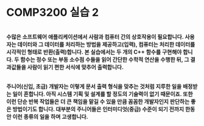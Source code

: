 # COMP3200 실습 2

<br>

<b>
수많은 소프트웨어 애플리케이션에서 사람과 컴퓨터 간의 상호작용이 필요합니다. 사용자는 데이터와 그 데이터를 처리하는 방법을 제공하고(입력), 컴퓨터는 처리한 데이터를 시각적인 형태로 반환(출력)합니다. 본 실습에서는 두 개의 C++ 함수를 구현해야 합니다. 두 함수는 정수 또는 부동 소수점 수들을 읽어 간단한 수학적 연산을 수행한 뒤, 그 결과값들을 사람이 읽기 편한 서식에 맞추어 출력합니다.
<br><br>

주니어(신입, 초급) 개발자는 이렇게 문서 출력 형식을 맞추는 것처럼 지루한 일을 배정받는 일이 흔합니다. 아직 시스템 기획 및 설계를 할 정도의 기술력이 없기 때문이죠. 또한 이런 단순 반복 작업들은 더 큰 책임을 맡길 수 있을 만큼 꼼꼼한 개발자인지 판단하는 좋은 방법이기도 합니다. 대부분의 주니어들은 인터미디엇(중급) 수준이 되기 전까지 한동안 이런 종류의 일을 하며 고생합니다.
</b>
